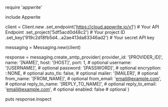 require 'appwrite'

include Appwrite

client = Client.new
    .set_endpoint('https://cloud.appwrite.io/v1') # Your API Endpoint
    .set_project('5df5acd0d48c2') # Your project ID
    .set_key('919c2d18fb5d4...a2ae413da83346ad2') # Your secret API key

messaging = Messaging.new(client)

response = messaging.create_smtp_provider(
    provider_id: '[PROVIDER_ID]',
    name: '[NAME]',
    host: '[HOST]',
    port: 1, # optional
    username: '[USERNAME]', # optional
    password: '[PASSWORD]', # optional
    encryption: ::NONE, # optional
    auto_tls: false, # optional
    mailer: '[MAILER]', # optional
    from_name: '[FROM_NAME]', # optional
    from_email: 'email@example.com', # optional
    reply_to_name: '[REPLY_TO_NAME]', # optional
    reply_to_email: 'email@example.com', # optional
    enabled: false # optional
)

puts response.inspect
